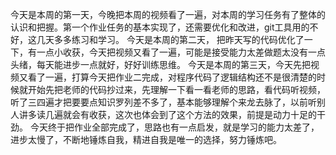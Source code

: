 今天是本周的第一天，今晚把本周的视频看了一遍，对本周的学习任务有了整体的认识和把握。第一个作业任务的基本实现了，还需要优化和改进，git工具用的不好，这几天多多练习和学习。
今天是本周的第二天， 把昨天写的代码优化了一下，有一点小收获，今天把视频又看了一遍，可能是接受能力太差做题太没有一点头绪，每天能进步一点就好，好好训练思维。
今天是本周的第三天，今天先把视频又看了一遍，打算今天把作业二完成，对程序代码了逻辑结构还不是很清楚的时候就开始先把老师的代码抄过来，先理解一下看一看老师的思路，看代码听视频，听了三四遍才把要要点知识罗列差不多了，基本能够理解个来龙去脉了，以前听别人讲多读几遍就会有收获，这次也体会到了这个方法的效果，前提是动力十足的干劲。
今天终于把作业全部完成了，思路也有一点启发，就是学习的能力太差了，进步太慢了，不断地锤炼自我，精进自我是唯一的选择，努力锤炼吧。
